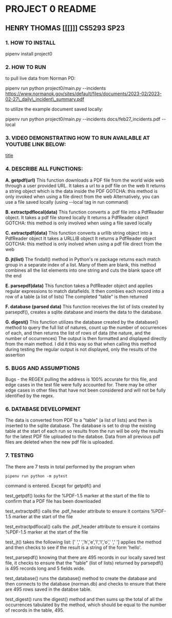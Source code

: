 # PROJECT 0 README
## HENRY THOMAS [[[]]]  CS5293 SP23

### 1. HOW TO INSTALL

pipenv install project0

### 2. HOW TO RUN

to pull live data from Norman PD: 

pipenv run python project0/main.py --incidents https://www.normanok.gov/sites/default/files/documents/2023-02/2023-02-27\_daily\_incident\_summary.pdf

to utilize the example document saved locally:

pipenv run python project0/main.py --incidents docs/feb27\_incidents.pdf --local

### 3. VIDEO DEMONSTRATING HOW TO RUN AVAILABLE AT YOUTUBE LINK BELOW:
[title](https://youtu.be/emlq09IEox0)

### 4. DESCRIBE ALL FUNCTIONS:
**A. getpdf(url)**
This function downloads a PDF file from the world wide web through a user provided URL.
It takes a url to a pdf file on the web
It returns a string object which is the data inside the PDF
GOTCHA: this method is only invoked when using a file direct from the web
Alternatively, you can use a file saved locally (using --local tag in run command)

**B. extractpdflocal(data)**
This function converts a .pdf file into a PdfReader object.
It takes a pdf file stored locally
It returns a PdfReader object
GOTCHA: this method is only involved when using a file saved locally

**C. extractpdf(data)**
This function converts a urllib string object into a PdfReader object
It takes a URLLIB object
It returns a PdfReader object
GOTCHA: this method is only inolved when using a pdf file direct from the web

**D. jt(list)**
The findall() method in Python's re package returns each match group in a separate index of a list.
Many of them are blank, this method combines all the list elements into one string and cuts the blank space off the end

**E. parsepdf(data)**
This function takes a PdfReader object and applies regular expressions to match datafields.
It then combies each record into a row of a table (a list of lists)
The completed "table" is then returned

**F. database (parsed data)**
This function receives the list of lists created by parsepdf(), creates a sqlite database and inserts the data to the database.

**G. digest()**
This function utilizes the database created by the database() method to query the full list of natures, count up the number of occurrences of each, and then returns the list of rows of data (the nature, and the number of occurrences) The output is then formatted and displayed directly from the main method. I did it this way so that when calling this method during testing the regular output is not displayed, only the results of the assertion

### 5. BUGS AND ASSUMPTIONS
Bugs - the REGEX pulling the address is 100% accurate for this file, and edge cases in the test file were fully accounted for. There may be other edge cases in other files that have not been considered and will not be fully identified by the regex.

### 6. DATABASE DEVELOPMENT
The data is converted from PDF to a "table" (a list of lists) and then is inserted to the sqlite database. The database is set to drop the existing table at the start of each run so results from the run will be only the results for the latest PDF file uploaded to the databse. Data from all previous pdf files are deleted when the new pdf file is uploaded.

### 7. TESTING
The there are 7 tests in total performed by the program when

```
pipenv run python -m pytest
```
command is entered. Except for getpdf() and 

test\_getpdf() looks for the %PDF-1.5 marker at the start of the file to confirm that a PDF file has been downloaded

test\_extractpdf() calls the .pdf\_header attribute to ensure it contains %PDF-1.5 marker at the start of the file

test\_extractpdflocal() calls the .pdf\_header attribute to ensure it contains %PDF-1.5 marker at the start of the file

test\_jt() takes the following list: [' ',' ','h','e','l','l','o',' ',' '] applies the method and then checks to see if the result is a string of the form 'hello'.

test\_parsepdf() knowing that there are 495 records in our locally saved test file, it checks to ensure that the "table" (list of lists) returned by parsepdf() is 495 records long and 5 fields wide.

test\_database() runs the database() method to create the database and then connects to the database (norman.db) and checks to ensure that there are 495 rows saved in the databse table.

test\_digest() runs the digest() method and then sums up the total of all the occurrences tabulated by the method, which should be equal to the number of records in the table, 495.
